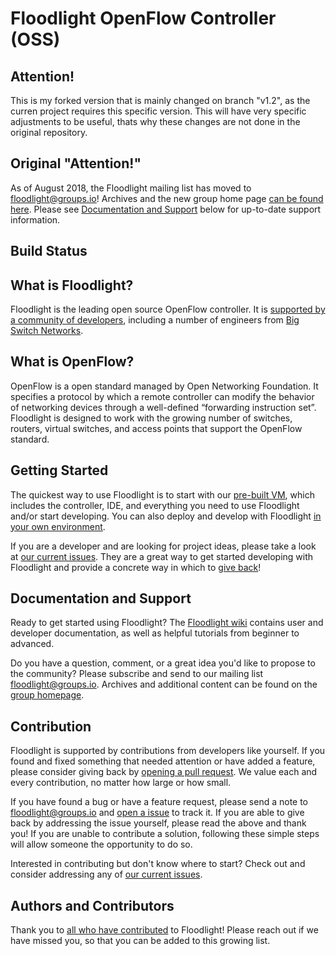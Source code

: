 Floodlight OpenFlow Controller (OSS)
====================================

Attention!
----------

This is my forked version that is mainly changed on branch "v1.2", as the curren project requires this specific version. This will have very specific adjustments to be useful, thats why these changes are not done in the original repository.

Original "Attention!"
--------------

As of August 2018, the Floodlight mailing list has moved to [floodlight@groups.io](mailto:floodlight@groups.io)! Archives and the new group home page [can be found here](https://groups.io/g/floodlight). Please see [Documentation and Support](#Documentation-and-Support) below for up-to-date support information.

Build Status
------------

What is Floodlight?
-------------------

Floodlight is the leading open source OpenFlow controller. It is [supported by a community of developers](https://floodlight.atlassian.net/wiki/display/floodlightcontroller/Authors+and+Contributors), including a number of engineers from [Big Switch Networks](http://www.bigswitch.com/).

What is OpenFlow?
-----------------

OpenFlow is a open standard managed by Open Networking Foundation. It specifies a protocol by which a remote controller can modify the behavior of networking devices through a well-defined “forwarding instruction set”. Floodlight is designed to work with the growing number of switches, routers, virtual switches, and access points that support the OpenFlow standard.

Getting Started
---------------

The quickest way to use Floodlight is to start with our [pre-built VM](https://floodlight.atlassian.net/wiki/spaces/floodlightcontroller/pages/8650780/Floodlight+VM), which includes the controller, IDE, and everything you need to use Floodlight and/or start developing. You can also deploy and develop with Floodlight [in your own environment](https://floodlight.atlassian.net/wiki/spaces/floodlightcontroller/pages/1343544/Installation+Guide).

If you are a developer and are looking for project ideas, please take a look at [our current issues](https://github.com/floodlight/floodlight/issues). They are a great way to get started developing with Floodlight and provide a concrete way in which to [give back](#Contribution)!

Documentation and Support
-------------------------

Ready to get started using Floodlight? The [Floodlight wiki](https://floodlight.atlassian.net/wiki/spaces/floodlightcontroller/overview) contains user and developer documentation, as well as helpful tutorials from beginner to advanced.

Do you have a question, comment, or a great idea you'd like to propose to the community? Please subscribe and send to our mailing list [floodlight@groups.io](mailto:floodlight@groups.io). Archives and additional content can be found on the [group homepage](https://groups.io/g/floodlight).

Contribution
------------

Floodlight is supported by contributions from developers like yourself. If you found and fixed something that needed attention or have added a feature, please consider giving back by [opening a pull request](https://github.com/floodlight/floodlight/pulls). We value each and every contribution, no matter how large or how small.

If you have found a bug or have a feature request, please send a note to [floodlight@groups.io](mailto:floodlight@groups.io) and [open a issue](https://github.com/floodlight/floodlight/issues) to track it. If you are able to give back by addressing the issue yourself, please read the above and thank you! If you are unable to contribute a solution, following these simple steps will allow someone the opportunity to do so.

Interested in contributing but don't know where to start? Check out and consider addressing any of [our current issues](https://github.com/floodlight/floodlight/issues).

Authors and Contributors
------------------------

Thank you to [all who have contributed](https://floodlight.atlassian.net/wiki/display/floodlightcontroller/Authors+and+Contributors) to Floodlight! Please reach out if we have missed you, so that you can be added to this growing list.


